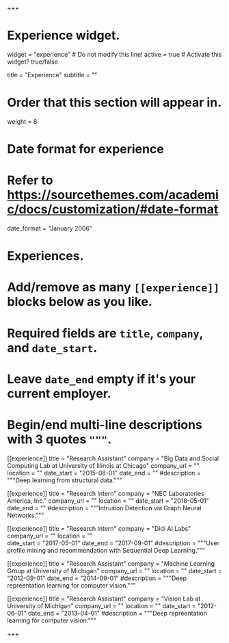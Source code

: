 +++
# Experience widget.
widget = "experience"  # Do not modify this line!
active = true  # Activate this widget? true/false

title = "Experience"
subtitle = ""

# Order that this section will appear in.
weight = 8

# Date format for experience
#   Refer to https://sourcethemes.com/academic/docs/customization/#date-format
date_format = "January 2006"

# Experiences.
#   Add/remove as many `[[experience]]` blocks below as you like.
#   Required fields are `title`, `company`, and `date_start`.
#   Leave `date_end` empty if it's your current employer.
#   Begin/end multi-line descriptions with 3 quotes `"""`.

[[experience]]
  title = "Research Assistant"
  company = "Big Data and Social Computing Lab at University of Illinois at Chicago"
  company_url = ""
  location = ""
  date_start = "2015-08-01"
  date_end = ""
  #description = """Deep learning from structural data."""

[[experience]]
  title = "Research Intern"
  company = "NEC Laboratories America, Inc."
  company_url = ""
  location = ""
  date_start = "2018-05-01"
  date_end = ""
  #description = """Intrusion Detection via Graph Neural Networks."""
  
[[experience]]
  title = "Research Intern"
  company = "Didi AI Labs"
  company_url = ""
  location = ""  
  date_start = "2017-05-01"
  date_end = "2017-09-01"
  #description = """User profile mining and recommendation with Sequential Deep Learning."""

[[experience]]
  title = "Research Assistant"
  company = "Machine Learning Group at University of Michigan"
  company_url = ""
  location = ""
  date_start = "2012-09-01"
  date_end = "2014-09-01"
  #description = """Deep repreentation learning for computer vision."""

[[experience]]
  title = "Research Assistant"
  company = "Vision Lab at University of Michigan"
  company_url = ""
  location = ""
  date_start = "2012-06-01"
  date_end = "2013-04-01"
  #description = """Deep repreentation learning for computer vision."""
  
+++
